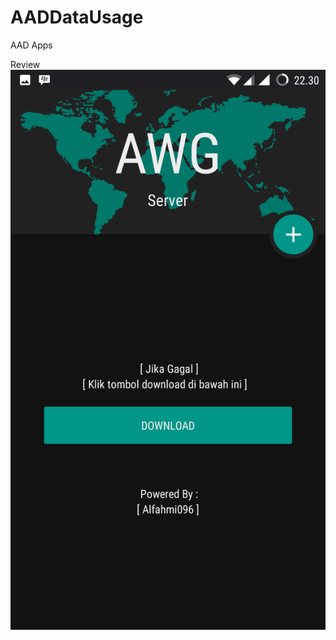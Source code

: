 # AADDataUsage
AAD Apps

Review
<img src="https://raw.githubusercontent.com/alfahmi/DataUsageAAD/master/ScreenShot/DownloadDialog.png">
